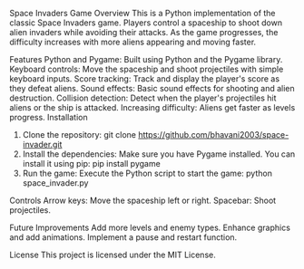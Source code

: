 Space Invaders Game
Overview
This is a Python implementation of the classic Space Invaders game. Players control a spaceship to shoot down alien invaders while avoiding their attacks. As the game progresses, the difficulty increases with more aliens appearing and moving faster.

Features
Python and Pygame: Built using Python and the Pygame library.
Keyboard controls: Move the spaceship and shoot projectiles with simple keyboard inputs.
Score tracking: Track and display the player's score as they defeat aliens.
Sound effects: Basic sound effects for shooting and alien destruction.
Collision detection: Detect when the player's projectiles hit aliens or the ship is attacked.
Increasing difficulty: Aliens get faster as levels progress.
Installation
1. Clone the repository:
git clone https://github.com/bhavani2003/space-invader.git
2. Install the dependencies: Make sure you have Pygame installed. You can install it using pip:
pip install pygame
3. Run the game: Execute the Python script to start the game:
python space_invader.py

Controls
Arrow keys: Move the spaceship left or right.
Spacebar: Shoot projectiles.

Future Improvements
Add more levels and enemy types.
Enhance graphics and add animations.
Implement a pause and restart function.

License
This project is licensed under the MIT License.


